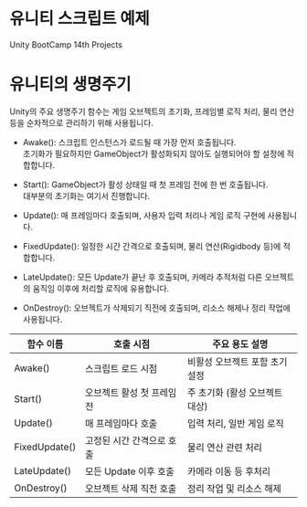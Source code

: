 
# 유니티 스크립트 예제
Unity BootCamp 14th Projects

# 유니티의 생명주기

Unity의 주요 생명주기 함수는 게임 오브젝트의 초기화, 프레임별 로직 처리, 물리 연산 등을 순차적으로 관리하기 위해 사용됩니다.

- Awake(): 스크립트 인스턴스가 로드될 때 가장 먼저 호출됩니다.  
  초기화가 필요하지만 GameObject가 활성화되지 않아도 실행되어야 할 설정에 적합합니다.

- Start(): GameObject가 활성 상태일 때 첫 프레임 전에 한 번 호출됩니다.  
  대부분의 초기화는 여기서 진행합니다.

- Update(): 매 프레임마다 호출되며, 사용자 입력 처리나 게임 로직 구현에 사용됩니다.

- FixedUpdate(): 일정한 시간 간격으로 호출되며, 물리 연산(Rigidbody 등)에 적합합니다.

- LateUpdate(): 모든 Update가 끝난 후 호출되며, 카메라 추적처럼 다른 오브젝트의 움직임 이후에 처리할 로직에 유용합니다.

- OnDestroy(): 오브젝트가 삭제되기 직전에 호출되며, 리소스 해제나 정리 작업에 사용됩니다.


| 함수 이름       | 호출 시점                    | 주요 용도 설명 |
|----------------|-----------------------------|----------------|
| Awake()        | 스크립트 로드 시점           | 비활성 오브젝트 포함 초기 설정 |
| Start()        | 오브젝트 활성 첫 프레임 전   | 주 초기화 (활성 오브젝트 대상) |
| Update()       | 매 프레임마다 호출           | 입력 처리, 일반 게임 로직 |
| FixedUpdate()  | 고정된 시간 간격으로 호출   | 물리 연산 관련 처리 |
| LateUpdate()   | 모든 Update 이후 호출        | 카메라 이동 등 후처리 |
| OnDestroy()    | 오브젝트 삭제 직전 호출      | 정리 작업 및 리소스 해제 |
